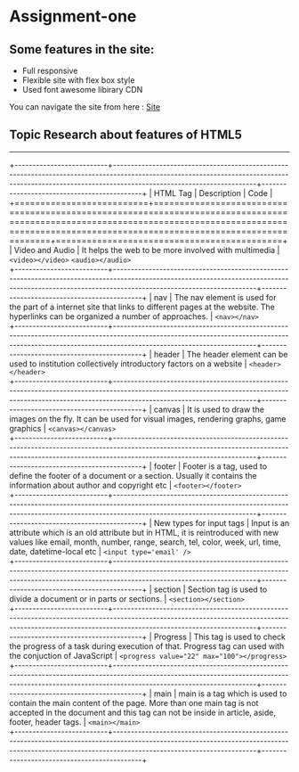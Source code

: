 # Assignment-one
## Some features in the site:
* Full responsive
* Flexible site with flex box style
* Used font awesome libirary CDN

You can navigate the site from here : [Site](https://moath143.github.io/assignment-one/)

## Topic Research about features of HTML5
<hr />

+--------------------------+----------------------------------------------------------------------------------------------------------------------------------------------------------------------------------------------------+--------------------------------------------+
| HTML Tag                 | Description                                                                                                                                                                                       | Code                                       |
+==========================+====================================================================================================================================================================================================+============================================+
| Video and Audio          | It helps the web to be more involved with multimedia                                                                                                                                               | `<video></video>`       `<audio></audio>`                           
+--------------------------+----------------------------------------------------------------------------------------------------------------------------------------------------------------------------------------------------+--------------------------------------------+
| nav                      | The nav element is used for the part of a internet site that links to different pages at the website. The hyperlinks can be organized a number of approaches.                                      | `<nav></nav>`                                
+--------------------------+----------------------------------------------------------------------------------------------------------------------------------------------------------------------------------------------------+--------------------------------------------+
| header                   | The header element can be used to institution collectively introductory factors on a website                                                                                                       | `<header></header>`                          
+--------------------------+----------------------------------------------------------------------------------------------------------------------------------------------------------------------------------------------------+--------------------------------------------+
| canvas                   | It is used to draw the images on the fly. It can be used for visual images, rendering graphs, game graphics                                                                                        | `<canvas></canvas>`                          
+--------------------------+----------------------------------------------------------------------------------------------------------------------------------------------------------------------------------------------------+--------------------------------------------+
| footer                   | Footer is a tag, used to define the footer of a document or a section. Usually it contains the information about author and copyright etc                                                          | `<footer></footer>`                         
+--------------------------+----------------------------------------------------------------------------------------------------------------------------------------------------------------------------------------------------+--------------------------------------------+
| New types for input tags | Input is an attribute which is an old attribute but in HTML, it is reintroduced with new values like email, month, number, range, search, tel, color, week, url, time, date, datetime-local etc    | `<input type='email' />`                    
+--------------------------+----------------------------------------------------------------------------------------------------------------------------------------------------------------------------------------------------+--------------------------------------------+
| section                  | Section tag is used to divide a document or in parts or sections.                                                                                                                                  | `<section></section>`                      
+--------------------------+----------------------------------------------------------------------------------------------------------------------------------------------------------------------------------------------------+--------------------------------------------+
| Progress                 | This tag is used to check the progress of a task during execution of that. Progress tag can used with the conjuction of JavaScript                                                                 | `<progress value="22" max="100"></progress>` 
+--------------------------+----------------------------------------------------------------------------------------------------------------------------------------------------------------------------------------------------+--------------------------------------------+
| main                     | main is a tag which is used to contain the main content of the page. More than one main tag is not accepted in the document and this tag can not be inside in article, aside, footer, header tags. | `<main></main>`                              
+--------------------------+----------------------------------------------------------------------------------------------------------------------------------------------------------------------------------------------------+--------------------------------------------+

